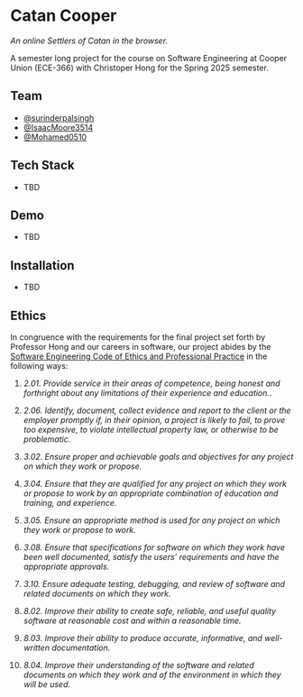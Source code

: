 # Catan Cooper 
*An online Settlers of Catan in the browser.*


A semester long project for the course on Software Engineering at Cooper Union (ECE-366) with Christoper Hong for the Spring 2025 semester. 

## Team

- [@surinderpalsingh](https://github.com/surinderpalsingh)
- [@IsaacMoore3514](https://github.com/IsaacMoore3514)
- [@Mohamed0510](https://github.com/Mohamed0510)


## Tech Stack
- TBD

## Demo
- TBD

## Installation 
- TBD

## Ethics 

In congruence with the requirements for the final project set forth by Professor Hong and our careers in software, our project abides by the [Software Engineering Code of Ethics and Professional Practice](https://www.acm.org/code-of-ethics/software-engineering-code) in the following ways:

1.  *2.01. Provide service in their areas of competence, being honest and forthright about any limitations of their experience and education.*. 

2. *2.06. Identify, document, collect evidence and report to the client or the employer promptly if, in their opinion, a project is likely to fail, to prove too expensive, to violate intellectual property law, or otherwise to be problematic.*

3. *3.02. Ensure proper and achievable goals and objectives for any project on which they work or propose.*

4. *3.04. Ensure that they are qualified for any project on which they work or propose to work by an appropriate combination of education and training, and experience.*

5. *3.05. Ensure an appropriate method is used for any project on which they work or propose to work.*


6. *3.08. Ensure that specifications for software on which they work have been well documented, satisfy the users’ requirements and have the appropriate approvals.*

7. *3.10. Ensure adequate testing, debugging, and review of software and related documents on which they work.*


8. *8.02. Improve their ability to create safe, reliable, and useful quality software at reasonable cost and within a reasonable time.*


9. *8.03. Improve their ability to produce accurate, informative, and well-written documentation.*


10. *8.04. Improve their understanding of the software and related documents on which they work and of the environment in which they will be used.*







